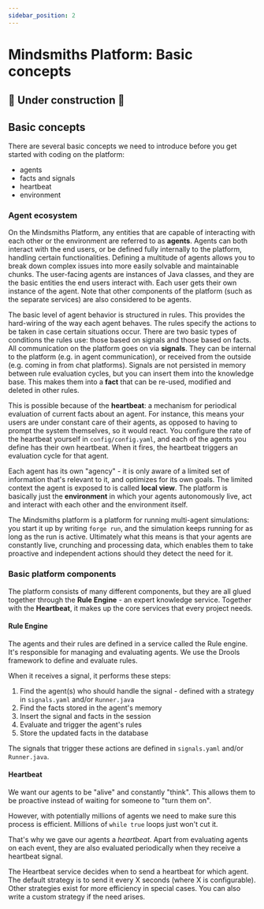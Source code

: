 ```yaml
---
sidebar_position: 2
---
```


# Mindsmiths Platform: Basic concepts
## 🚧 Under construction 🚧

## Basic concepts
There are several basic concepts we need to introduce before you get started with coding on the platform:
- agents
- facts and signals
- heartbeat
- environment

### Agent ecosystem
    
On the Mindsmiths Platform, any entities that are capable of interacting with each other or the environment are referred to as **agents**. 
Agents can both interact with the end users, or be defined fully internally to the platform, handling certain functionalities. 
Defining a multitude of agents allows you to break down complex issues into more easily solvable and maintainable chunks. The user-facing agents are instances of Java classes, and they are the basic entities the end users interact with. 
Each user gets their own instance of the agent. Note that other components of the platform (such as the separate services) are also considered to be agents.


The basic level of agent behavior is structured in rules. This provides the hard-wiring of the way each agent behaves.
The rules specify the actions to be taken in case certain situations occur. 
There are two basic types of conditions the rules use: those based on signals and those based on facts.
All communication on the platform goes on via **signals**. They can be internal to the platform (e.g. in agent communication), or received from the outside (e.g. coming in from chat platforms).
Signals are not persisted in memory between rule evaluation cycles, but you can insert them into the knowledge base. This makes them into a **fact** that can be re-used, modified and deleted in other rules.  

This is possible because of the **heartbeat**: a mechanism for periodical evaluation of current facts about an agent. 
For instance, this means your users are under constant care of their agents, as opposed to having to prompt the system themselves, so it would react.
You configure the rate of the heartbeat yourself in `config/config.yaml`, and each of the agents you define has their own heartbeat. When it fires, the heartbeat triggers an evaluation cycle for that agent.


Each agent has its own "agency" - it is only aware of a limited set of information that's relevant to it, and optimizes for its own goals. The limited context the agent is exposed to is called **local view**.
The platform is basically just the **environment** in which your agents autonomously live, act and interact with each other and the environment itself. 

The Mindsmiths platform is a platform for running multi-agent simulations: you start it up by writing `forge run`, and the simulation keeps running for as long as the run is active.
Ultimately what this means is that your agents are constantly live, crunching and processing data, which enables them to take proactive and independent actions should they detect the need for it.


### Basic platform components

The platform consists of many different components, but they are all glued together through the **Rule Engine** - an expert knowledge service. Together with the **Heartbeat**, it makes up the core services that every project needs.

#### Rule Engine
The agents and their rules are defined in a service called the Rule engine.
It's responsible for managing and evaluating agents. We use the Drools framework to define and evaluate rules.

When it receives a signal, it performs these steps:
1. Find the agent(s) who should handle the signal - defined with a strategy in `signals.yaml` and/or `Runner.java`
2. Find the facts stored in the agent's memory
3. Insert the signal and facts in the session
4. Evaluate and trigger the agent's rules
5. Store the updated facts in the database

The signals that trigger these actions are defined in `signals.yaml` and/or `Runner.java`.

#### Heartbeat
We want our agents to be "alive" and constantly "think". This allows them to be proactive instead of waiting for someone
to "turn them on". 

However, with potentially millions of agents we need to make sure this process is efficient. Millions of `while true`
loops just won't cut it.

That's why we gave our agents a _heartbeat_. Apart from evaluating agents on each event, they are also evaluated periodically when they receive a heartbeat signal.

The Heartbeat service decides when to send a heartbeat for which agent. The default strategy is to send it every X seconds (where X is configurable).
Other strategies exist for more efficiency in special cases. You can also write a custom strategy if the need arises.